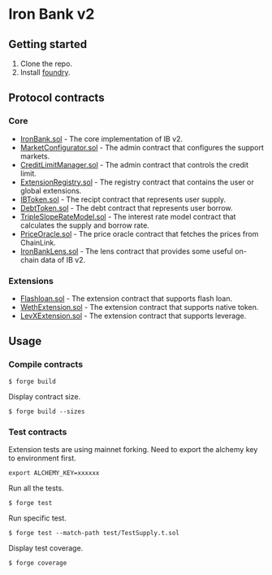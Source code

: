 # Iron Bank v2

## Getting started

1. Clone the repo.
2. Install [foundry](https://github.com/foundry-rs/foundry).

## Protocol contracts

### Core

- [IronBank.sol](https://github.com/ibdotxyz/ib-v2/blob/main/src/protocol/pool/IronBank.sol) - The core implementation of IB v2.
- [MarketConfigurator.sol](https://github.com/ibdotxyz/ib-v2/blob/main/src/protocol/pool/MarketConfigurator.sol) - The admin contract that configures the support markets.
- [CreditLimitManager.sol](https://github.com/ibdotxyz/ib-v2/blob/main/src/protocol/pool/CreditLimitManager.sol) - The admin contract that controls the credit limit.
- [ExtensionRegistry.sol](https://github.com/ibdotxyz/ib-v2/blob/main/src/protocol/pool/ExtensionRegistry.sol) - The registry contract that contains the user or global extensions.
- [IBToken.sol](https://github.com/ibdotxyz/ib-v2/blob/main/src/protocol/token/IBToken.sol) - The recipt contract that represents user supply.
- [DebtToken.sol](https://github.com/ibdotxyz/ib-v2/blob/main/src/protocol/token/DebtToken.sol) - The debt contract that represents user borrow.
- [TripleSlopeRateModel.sol](https://github.com/ibdotxyz/ib-v2/blob/main/src/protocol/pool/interest-rate-model/TripleSlopeRateModel.sol) - The interest rate model contract that calculates the supply and borrow rate.
- [PriceOracle.sol](https://github.com/ibdotxyz/ib-v2/blob/main/src/protocol/oracle/PriceOracle.sol) - The price oracle contract that fetches the prices from ChainLink.
- [IronBankLens.sol](https://github.com/ibdotxyz/ib-v2/blob/main/src/protocol/lens/IronBankLens.sol) - The lens contract that provides some useful on-chain data of IB v2.

### Extensions

- [Flashloan.sol](https://github.com/ibdotxyz/ib-v2/blob/main/src/flashloan/Flashloan.sol) - The extension contract that supports flash loan.
- [WethExtension.sol](https://github.com/ibdotxyz/ib-v2/blob/main/src/extensions/weth/WethExtension.sol) - The extension contract that supports native token.
- [LevXExtension.sol](https://github.com/ibdotxyz/ib-v2/blob/main/src/extensions/levX/LevXExtension.sol) - The extension contract that supports leverage.

## Usage

### Compile contracts

```
$ forge build
```

Display contract size.

```
$ forge build --sizes
```

### Test contracts

Extension tests are using mainnet forking. Need to export the alchemy key to environment first.

```
export ALCHEMY_KEY=xxxxxx
```

Run all the tests.

```
$ forge test
```

Run specific test.

```
$ forge test --match-path test/TestSupply.t.sol
```

Display test coverage.

```
$ forge coverage
```
